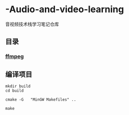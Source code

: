 # -Audio-and-video-learning
音视频技术栈学习笔记仓库


## 目录
### [ffmpeg](./01_ffmpeg/README.md)



## 编译项目
```shell
mkdir build
cd build

cmake -G   "MinGW Makefiles" ..

make
```